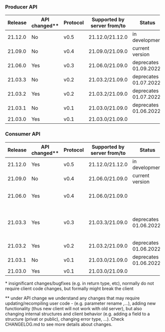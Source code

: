 ### Producer API

| Release      | API changed\*\* |  Protocol | Supported by server from/to | Status              |Comment|
| ------------ | ----------- | -------- | ------------------------- | --------------------- | ------- |
| 21.12.0      | No          |  v0.5     | 21.12.0/21.12.0           | in development  |      |
| 21.09.0      | No          |  v0.4     | 21.09.0/21.09.0           | current version              |beamline token for raw |
| 21.06.0      | Yes         |  v0.3     | 21.06.0/21.09.0           | deprecates 01.09.2022         |arbitrary characters|
| 21.03.3      | No          |  v0.2     | 21.03.2/21.09.0           | deprecates 01.07.2022        |bugfix in server|
| 21.03.2      | Yes         |  v0.2     | 21.03.2/21.09.0           | deprecates 01.07.2022        |bugfixes, add delete_stream|
| 21.03.1      | No          |  v0.1     | 21.03.0/21.09.0           | deprecates 01.06.2022   |bugfix in server|
| 21.03.0      | Yes         |  v0.1     | 21.03.0/21.09.0           |                 |          |

### Consumer API

| Release      | API changed\*\* |  Protocol | Supported by server from/to | Status         |Comment|
| ------------ | ----------- | --------- | ------------------------- | ---------------- | ------- |
| 21.12.0      | Yes         |  v0.5      | 21.12.0/21.12.0           | in development  | |
| 21.09.0      | No         |  v0.4      | 21.06.0/21.09.0           | current version  | |
| 21.06.0      | Yes         |  v0.4     | 21.06.0/21.09.0           |   |arbitrary characters, bugfixes |
| 21.03.3      | Yes         |  v0.3     | 21.03.3/21.09.0           | deprecates 01.06.2022  |bugfix in server, error type for dublicated ack|
| 21.03.2      | Yes         |  v0.2     | 21.03.2/21.09.0           | deprecates 01.06.2022  |bugfixes, add delete_stream|
| 21.03.1      | No          |  v0.1     | 21.03.0/21.09.0           | deprecates 01.06.2022       |bugfix in server|
| 21.03.0      | Yes         |  v0.1     | 21.03.0/21.09.0           |                  |        |

\* insignificant changes/bugfixes (e.g. in return type, etc), normally do not require client code changes, but formally might break the client

\*\* under API change we understand any changes that may require updating/recompiling user code -
(e.g. parameter rename ,...),
adding new functionality (thus new client will not work with old server),
but also changing internal structures and client behavior (e.g. adding a field to a structure (privat or public), changing error type, ...).
Check CHANGELOG.md to see more details about changes.   